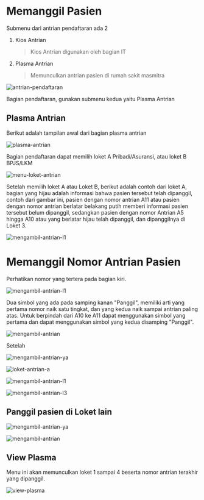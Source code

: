# Memanggil Pasien

Submenu dari antrian pendaftaran ada 2

1. Kios Antrian

   > Kios Antrian digunakan oleh bagian IT

2. Plasma Antrian

   > Memunculkan antrian pasien di rumah sakit masmitra

![antrian-pendaftaran](../images/teramedikantrian-pendaftaran.png)

Bagian pendaftaran, gunakan submenu kedua yaitu Plasma Antrian

## Plasma Antrian

Berikut adalah tampilan awal dari bagian plasma antrian

![plasma-antrian](../images/teramedikplasma-antrian.png)

Bagian pendaftaran dapat memilih loket A Pribadi/Asuransi, atau loket B BPJS/LKM

![menu-loket-antrian](../images/teramedikmenu-loket-antrian.png)

Setelah memilih loket A atau Loket B, berikut adalah contoh dari loket A, bagian yang hijau adalah informasi bahwa pasien tersebut telah dipanggil, contoh dari gambar ini, pasien dengan nomor antrian A11 atau pasien dengan nomor antrian berlatar belakang putih memberi informasi pasien tersebut belum dipanggil, sedangkan pasien dengan nomor Antrian A5 hingga A10 atau yang berlatar hijau telah dipanggil, dan dipanggilnya di Loket 3.

![mengambil-antrian-l1](../images/teramedikmengambil-antrian-l1.png)

# Memanggil Nomor Antrian Pasien

Perhatikan nomor yang tertera pada bagian kiri.

![mengambil-antrian-l1](../images/teramedikmengambil-antrian-l1.png)

Dua simbol yang ada pada samping kanan "Panggil", memiliki arti yang pertama nomor naik satu tingkat, dan yang kedua naik sampai antrian paling atas. Untuk berpindah dari A10 ke A11 dapat menggunakan simbol yang pertama dan dapat menggunakan simbol yang kedua disamping "Panggil".

![mengambil-antrian](../images/teramedikmengambil-antrian.png)

Setelah 

![mengambil-antrian-ya](../images/teramedikmengambil-antrian-ya.png)

![loket-antrian-a](../images/teramedikloket-antrian-a.png)

![mengambil-antrian-l1](../images/teramedikmengambil-antrian-l1.png)

![mengambil-antrian-l3](../images/teramedikmengambil-antrian-l3.png)



## Panggil pasien di Loket lain

![mengambil-antrian-ya](../images/teramedikmengambil-antrian-ya.png)

![mengambil-antrian](../images/teramedikmengambil-antrian.png)

## View Plasma

Menu ini akan memunculkan loket 1 sampai 4 beserta nomor antrian terakhir yang dipanggil.

![view-plasma](../images/teramedikview-plasma.png)
